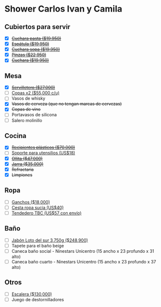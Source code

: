 # Shower Carlos Ivan y Camila

## Cubiertos para servir

- [x] ~~[Cuchara pasta ($19,950)](https://www.ambientegourmet.com/cuchara-pasta-en-silicona-gris/p)~~
- [x] ~~[Espátula ($19,950)](https://www.ambientegourmet.com/espatula-en-silicona-gris/p)~~
- [x] ~~[Cuchara sopa ($19,950)](https://www.ambientegourmet.com/cucharon-sopa-en-silicona-gris/p)~~
- [x] ~~[Pinzas ($22,950)](https://www.ambientegourmet.com/pinza-acero-inoxidable-y-silicona-gris/p)~~
- [x] ~~[Cuchara ($19,950)](https://www.ambientegourmet.com/cuchara-en-silicona-gris/p)~~

## Mesa

- [x] ~~[Servilletero ($27,000)](https://www.ambientegourmet.com/servilletero-cuatro-negro/p)~~
- [ ] [Copas x2 ($55,000 c/u)](https://www.amasaceramica.com/product-page/juego-de-shots-copas-x4)
- [ ] Vasos de whisky
- [x] ~~Vasos de cerveza (que no tengan marcas de cervezas)~~
- [x] ~~Copas de vino~~
- [ ] Portavasos de silicona
- [ ] Salero molinillo

## Cocina

- [x] ~~[Recipientes plásticos ($70,000)](https://articulo.mercadolibre.com.co/MCO-558498655-persal-juego-de-recipientes-plasticos-hermeticos-x-6-_JM)~~
- [ ] [Soporte para utensilios (US$18)](https://a.co/d/8rP33Rk)
- [x] ~~[Ollita ($47,000)](https://articulo.mercadolibre.com.co/MCO-578807586-jarro-antiadherente-15cm-imusa-talent-_JM?attributes=COLOR_SECONDARY_COLOR:R3Jpcw==)~~
- [x] ~~[Jarra ($35,000)](https://www.pepeganga.com/jarra-de-agua-transparente-2-l-1178706/p?idsku=99094&gclid=CjwKCAiA2fmdBhBpEiwA4CcHzWTucRrNXwJ8hOrCNRtRCpHxS7TXCGBLDI5HM7OmyYCshzpx2SFCHBoCNmAQAvD_BwE)~~
- [x] ~~Refractaria~~
- [x] ~~Limpiones~~

## Ropa

- [ ] [Ganchos ($18,000)](https://articulo.mercadolibre.com.co/MCO-606232469-ganchos-plasticos-para-ropa-negros-bulto-de-50-unidades-_JM)
- [ ] [Cesta ropa sucia (US$40)](https://a.co/d/dkMORbI)
- [ ] [Tendedero TBC (US$57 con envío)](https://a.co/d/1Nil7Tl)

## Baño

- [ ] [Jabón Loto del sur 3,750g ($248,900)](https://www.lotodelsur.com/jabon-liquido-citrus-paradisi-10-8000059/p?idsku=903&gclid=CjwKCAiA2fmdBhBpEiwA4CcHzXT_5GeJBTFiDZXf1xln-C_xcFBX7jP9JZ47AFjwFBwfQ07HjuhvNBoCVfoQAvD_BwE)
- [ ] Tapete para el baño beige
- [ ] Caneca baño social - Ninestars Unicentro (15 ancho x 23 profundo x 31 alto)
- [ ] Caneca baño cuarto - Ninestars Unicentro (15 ancho x 23 profundo x 37 alto)

## Otros

- [ ] [Escalera ($130,000)](https://www.exito.com/escalera-de-dos-pasos-gris-rubbermaid-fg420903cylnd-3049864/p?idsku=3139253&gclid=CjwKCAiA2fmdBhBpEiwA4CcHzWJvI4UZY4ko8sJNZMvHyyUB2g9JwLJ1QJ-s_-tlqeONM2TZhFpbnBoCpkEQAvD_BwE&gclsrc=aw.ds)
- [ ] Juego de destornilladores

